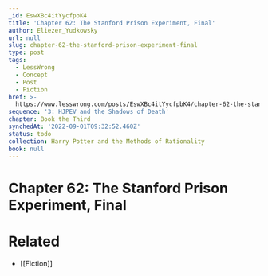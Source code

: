 ```yaml
---
_id: EswXBc4itYycfpbK4
title: 'Chapter 62: The Stanford Prison Experiment, Final'
author: Eliezer_Yudkowsky
url: null
slug: chapter-62-the-stanford-prison-experiment-final
type: post
tags:
  - LessWrong
  - Concept
  - Post
  - Fiction
href: >-
  https://www.lesswrong.com/posts/EswXBc4itYycfpbK4/chapter-62-the-stanford-prison-experiment-final
sequence: '3: HJPEV and the Shadows of Death'
chapter: Book the Third
synchedAt: '2022-09-01T09:32:52.460Z'
status: todo
collection: Harry Potter and the Methods of Rationality
book: null
---
```


# Chapter 62: The Stanford Prison Experiment, Final


# Related

- [[Fiction]]